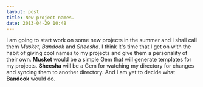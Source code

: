 ```yaml
---
layout: post
title: New project names.
date: 2013-04-29 10:48
---
```

I am going to start work on some new projects in the summer and I shall call them _Musket_, _Bandook_ and _Sheesha_. I think it's time that I get on with the habit of giving cool names to my projects and give them a personality of their own. **Musket** would be a simple Gem that will generate templates for my projects. **Sheesha** will be a Gem for watching my directory for changes and syncing them to another directory. And I am yet to decide what **Bandook** would do.
